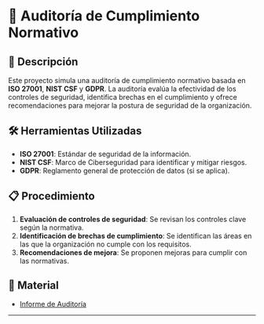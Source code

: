 # 📜 Auditoría de Cumplimiento Normativo

## 📌 Descripción
Este proyecto simula una auditoría de cumplimiento normativo basada en **ISO 27001**, **NIST CSF** y **GDPR**. La auditoría evalúa la efectividad de los controles de seguridad, identifica brechas en el cumplimiento y ofrece recomendaciones para mejorar la postura de seguridad de la organización.

## 🛠 Herramientas Utilizadas
- **ISO 27001**: Estándar de seguridad de la información.
- **NIST CSF**: Marco de Ciberseguridad para identificar y mitigar riesgos.
- **GDPR**: Reglamento general de protección de datos (si se aplica).

## 📋 Procedimiento
1. **Evaluación de controles de seguridad**: Se revisan los controles clave según la normativa.
2. **Identificación de brechas de cumplimiento**: Se identifican las áreas en las que la organización no cumple con los requisitos.
3. **Recomendaciones de mejora**: Se proponen mejoras para cumplir con las normativas.

## 📑 Material
- [Informe de Auditoría](Cumplimiento_Informe.pdf)

---
